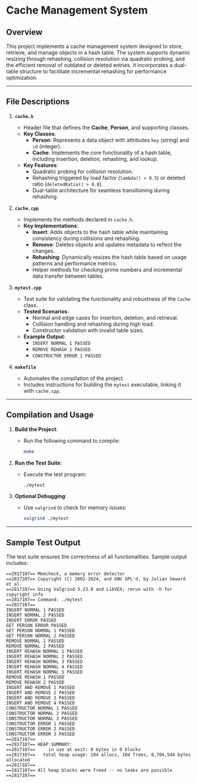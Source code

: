 # Cache Management System

## Overview
This project implements a cache management system designed to store, retrieve, and manage objects in a hash table. 
The system supports dynamic resizing through rehashing, collision resolution via quadratic probing, and the efficient 
removal of outdated or deleted entries. It incorporates a dual-table structure to facilitate incremental rehashing for performance optimization.

---

## File Descriptions

1. **`cache.h`**
   - Header file that defines the **Cache**, **Person**, and supporting classes.
   - **Key Classes**:
     - **Person**: Represents a data object with attributes `key` (string) and `id` (integer).
     - **Cache**: Implements the core functionality of a hash table, including insertion, deletion, rehashing, and lookup.
   - **Key Features**:
     - Quadratic probing for collision resolution.
     - Rehashing triggered by load factor (`lambda() > 0.5`) or deleted ratio (`deletedRatio() > 0.8`).
     - Dual-table architecture for seamless transitioning during rehashing.

2. **`cache.cpp`**
   - Implements the methods declared in `cache.h`.
   - **Key Implementations**:
     - **Insert**: Adds objects to the hash table while maintaining consistency during collisions and rehashing.
     - **Remove**: Deletes objects and updates metadata to reflect the changes.
     - **Rehashing**: Dynamically resizes the hash table based on usage patterns and performance metrics.
     - Helper methods for checking prime numbers and incremental data transfer between tables.

3. **`mytest.cpp`**
   - Test suite for validating the functionality and robustness of the `Cache` class.
   - **Tested Scenarios**:
     - Normal and edge cases for insertion, deletion, and retrieval.
     - Collision handling and rehashing during high load.
     - Constructor validation with invalid table sizes.
   - **Example Output**:
     - `INSERT NORMAL 1 PASSED`
     - `REMOVE REHASH 1 PASSED`
     - `CONSTRUCTOR ERROR 1 PASSED`

4. **`makefile`**
   - Automates the compilation of the project.
   - Includes instructions for building the `mytest` executable, linking it with `cache.cpp`.

---

## Compilation and Usage

1. **Build the Project**:
   - Run the following command to compile:
     ```bash
     make
     ```

2. **Run the Test Suite**:
   - Execute the test program:
     ```bash
     ./mytest
     ```

3. **Optional Debugging**:
   - Use `valgrind` to check for memory issues:
     ```bash
     valgrind ./mytest
     ```

---

## Sample Test Output

The test suite ensures the correctness of all functionalities. Sample output includes:

```plaintext
==2817107== Memcheck, a memory error detector
==2817107== Copyright (C) 2002-2024, and GNU GPL'd, by Julian Seward et al.
==2817107== Using Valgrind-3.23.0 and LibVEX; rerun with -h for copyright info
==2817107== Command: ./mytest
==2817107== 
INSERT NORMAL 1 PASSED
INSERT NORMAL 2 PASSED
INSERT ERROR PASSED
GET PERSON ERROR PASSED
GET PERSON NORMAL 1 PASSED
GET PERSON NORMAL 2 PASSED
REMOVE NORMAL 1 PASSED
REMOVE NORMAL 2 PASSED
INSERT REHASH NORMAL 1 PASSED
INSERT REHASH NORMAL 2 PASSED
INSERT REHASH NORMAL 3 PASSED
INSERT REHASH NORMAL 4 PASSED
INSERT REHASH NORMAL 5 PASSED
REMOVE REHASH 1 PASSED
REMOVE REHASH 2 PASSED
INSERT AND REMOVE 1 PASSED
INSERT AND REMOVE 2 PASSED
INSERT AND REMOVE 3 PASSED
INSERT AND REMOVE 4 PASSED
CONSTRUCTOR NORMAL 1 PASSED
CONSTRUCTOR NORMAL 2 PASSED
CONSTRUCTOR NORMAL 3 PASSED
CONSTRUCTOR ERROR 1 PASSED
CONSTRUCTOR ERROR 2 PASSED
CONSTRUCTOR ERROR 3 PASSED
==2817107== 
==2817107== HEAP SUMMARY:
==2817107==     in use at exit: 0 bytes in 0 blocks
==2817107==   total heap usage: 104 allocs, 104 frees, 8,784,544 bytes allocated
==2817107== 
==2817107== All heap blocks were freed -- no leaks are possible
==2817107==

